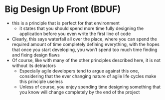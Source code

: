 # Big Design Up Front (BDUF)

- this is a principle that is perfect for that environment
  - it states that you should spend more time fully designing the application before you even write the first line of code
- Clearly, this says waterfall all over the place, where you can spend the required amount of time completely defining everything, with the hopes that once you start developing, you won’t spend too much time finding and fixing design flaws
- Of course, like with many of the other principles described here, it is not without its detractors
  - Especially agile developers tend to argue against this one, considering that the ever changing nature of agile life cycles make this principle useless
  - Unless of course, you enjoy spending time designing something that you know will change completely by the end of the project
